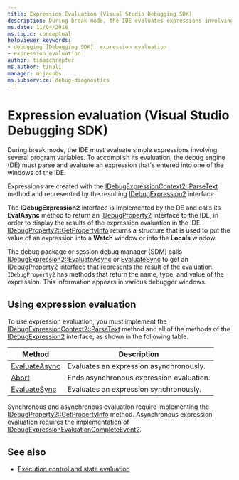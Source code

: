 ```yaml
---
title: Expression Evaluation (Visual Studio Debugging SDK)
description: During break mode, the IDE evaluates expressions involving program variables. Learn how the debug engine parses and evaluates an expression.
ms.date: 11/04/2016
ms.topic: conceptual
helpviewer_keywords:
- debugging [Debugging SDK], expression evaluation
- expression evaluation
author: tinaschrepfer
ms.author: tinali
manager: mijacobs
ms.subservice: debug-diagnostics
---
```

# Expression evaluation (Visual Studio Debugging SDK)

During break mode, the IDE must evaluate simple expressions involving several program variables. To accomplish its evaluation, the debug engine (DE) must parse and evaluate an expression that's entered into one of the windows of the IDE.

 Expressions are created with the [IDebugExpressionContext2::ParseText](../../extensibility/debugger/reference/idebugexpressioncontext2-parsetext.md) method and represented by the resulting [IDebugExpression2](../../extensibility/debugger/reference/idebugexpression2.md) interface.

 The **IDebugExpression2** interface is implemented by the DE and calls its **EvalAsync** method to return an [IDebugProperty2](../../extensibility/debugger/reference/idebugproperty2.md) interface to the IDE, in order to display the results of the expression evaluation in the IDE. [IDebugProperty2::GetPropertyInfo](../../extensibility/debugger/reference/idebugproperty2-getpropertyinfo.md) returns a structure that is used to put the value of an expression into a **Watch** window or into the **Locals** window.

 The debug package or session debug manager (SDM) calls [IDebugExpression2::EvaluateAsync](../../extensibility/debugger/reference/idebugexpression2-evaluateasync.md) or [EvaluateSync](../../extensibility/debugger/reference/idebugexpression2-evaluatesync.md) to get an [IDebugProperty2](../../extensibility/debugger/reference/idebugproperty2.md) interface that represents the result of the evaluation. `IDebugProperty2` has methods that return the name, type, and value of the expression. This information appears in various debugger windows.

## Using expression evaluation
 To use expression evaluation, you must implement the [IDebugExpressionContext2::ParseText](../../extensibility/debugger/reference/idebugexpressioncontext2-parsetext.md) method and all of the methods of the [IDebugExpression2](../../extensibility/debugger/reference/idebugexpression2.md) interface, as shown in the following table.

|Method|Description|
|------------|-----------------|
|[EvaluateAsync](../../extensibility/debugger/reference/idebugexpression2-evaluateasync.md)|Evaluates an expression asynchronously.|
|[Abort](../../extensibility/debugger/reference/idebugexpression2-abort.md)|Ends asynchronous expression evaluation.|
|[EvaluateSync](../../extensibility/debugger/reference/idebugexpression2-evaluatesync.md)|Evaluates an expression synchronously.|

 Synchronous and asynchronous evaluation require implementing the [IDebugProperty2::GetPropertyInfo](../../extensibility/debugger/reference/idebugproperty2-getpropertyinfo.md) method. Asynchronous expression evaluation requires the implementation of [IDebugExpressionEvaluationCompleteEvent2](../../extensibility/debugger/reference/idebugexpressionevaluationcompleteevent2.md).

## See also
- [Execution control and state evaluation](../../extensibility/debugger/execution-control-and-state-evaluation.md)
